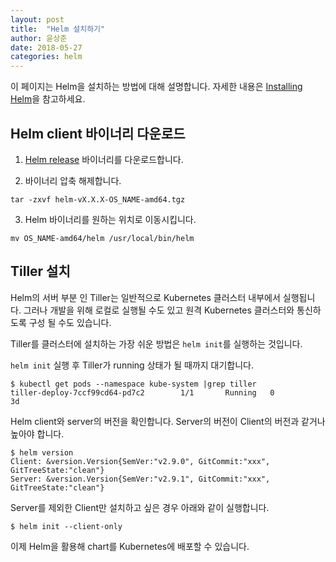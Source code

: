 ```yaml
---
layout: post
title:  "Helm 설치하기"
author: 윤상준
date: 2018-05-27
categories: helm
---
```


이 페이지는 Helm을 설치하는 방법에 대해 설명합니다.
자세한 내용은 [Installing Helm](https://docs.helm.sh/using_helm/#installing-helm)을 참고하세요.

## Helm client 바이너리 다운로드

1. [Helm release](https://github.com/kubernetes/helm/releases) 바이너리를 다운로드합니다.

2. 바이너리 압축 해제합니다.

  ```
  tar -zxvf helm-vX.X.X-OS_NAME-amd64.tgz
  ```

3. Helm 바이너리를 원하는 위치로 이동시킵니다.

  ```
  mv OS_NAME-amd64/helm /usr/local/bin/helm
  ```

## Tiller 설치

Helm의 서버 부분 인 Tiller는 일반적으로 Kubernetes 클러스터 내부에서 실행됩니다. 그러나 개발을 위해 로컬로 실행될 수도 있고 원격 Kubernetes 클러스터와 통신하도록 구성 될 수도 있습니다.

Tiller를 클러스터에 설치하는 가장 쉬운 방법은 `helm init`를 실행하는 것입니다.

`helm init` 실행 후 Tiller가 running 상태가 될 때까지 대기합니다.

```
$ kubectl get pods --namespace kube-system |grep tiller
tiller-deploy-7ccf99cd64-pd7c2        1/1       Running   0          3d
```

Helm client와 server의 버전을 확인합니다.
Server의 버전이 Client의 버전과 같거나 높아야 합니다.

```
$ helm version
Client: &version.Version{SemVer:"v2.9.0", GitCommit:"xxx", GitTreeState:"clean"}
Server: &version.Version{SemVer:"v2.9.1", GitCommit:"xxx", GitTreeState:"clean"}
```

Server를 제외한 Client만 설치하고 싶은 경우 아래와 같이 실행합니다.

```
$ helm init --client-only
```

이제 Helm을 활용해 chart를 Kubernetes에 배포할 수 있습니다.
